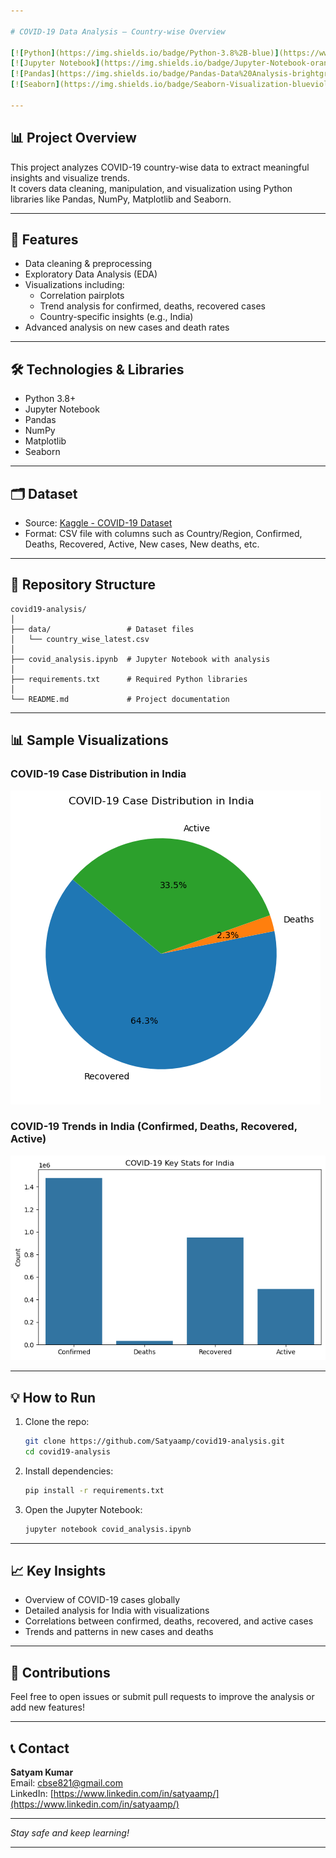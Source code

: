 ```yaml
---

# COVID-19 Data Analysis — Country-wise Overview

[![Python](https://img.shields.io/badge/Python-3.8%2B-blue)](https://www.python.org/)
[![Jupyter Notebook](https://img.shields.io/badge/Jupyter-Notebook-orange)](https://jupyter.org/)
[![Pandas](https://img.shields.io/badge/Pandas-Data%20Analysis-brightgreen)](https://pandas.pydata.org/)
[![Seaborn](https://img.shields.io/badge/Seaborn-Visualization-blueviolet)](https://seaborn.pydata.org/)

---
```


## 📊 Project Overview

This project analyzes COVID-19 country-wise data to extract meaningful insights and visualize trends.  
It covers data cleaning, manipulation, and visualization using Python libraries like Pandas, NumPy, Matplotlib and Seaborn.

---

## 🚀 Features

* Data cleaning & preprocessing  
* Exploratory Data Analysis (EDA)  
* Visualizations including:  
  * Correlation pairplots  
  * Trend analysis for confirmed, deaths, recovered cases  
  * Country-specific insights (e.g., India)  
* Advanced analysis on new cases and death rates  

---

## 🛠️ Technologies & Libraries

* Python 3.8+  
* Jupyter Notebook  
* Pandas  
* NumPy  
* Matplotlib  
* Seaborn  

---

## 🗂️ Dataset

* Source: [Kaggle - COVID-19 Dataset](https://www.kaggle.com/datasets/imdevskp/corona-virus-report)  
* Format: CSV file with columns such as Country/Region, Confirmed, Deaths, Recovered, Active, New cases, New deaths, etc.

---

## 📂 Repository Structure

```
covid19-analysis/
│
├── data/                 # Dataset files
│   └── country_wise_latest.csv
│
├── covid_analysis.ipynb  # Jupyter Notebook with analysis
│
├── requirements.txt      # Required Python libraries
│
└── README.md             # Project documentation
```

---

## 📊 Sample Visualizations

### COVID-19 Case Distribution in India

![Case Distribution](images/Case_Distribution.png)

### COVID-19 Trends in India (Confirmed, Deaths, Recovered, Active)

![India Trends](images/india_cases.png)

---

## 💡 How to Run

1. Clone the repo:
   ```bash
   git clone https://github.com/Satyaamp/covid19-analysis.git
   cd covid19-analysis
   ```

2. Install dependencies:
   ```bash
   pip install -r requirements.txt
   ```

3. Open the Jupyter Notebook:
   ```bash
   jupyter notebook covid_analysis.ipynb
   ```

---

## 📈 Key Insights

* Overview of COVID-19 cases globally  
* Detailed analysis for India with visualizations  
* Correlations between confirmed, deaths, recovered, and active cases  
* Trends and patterns in new cases and deaths  

---

## 🤝 Contributions

Feel free to open issues or submit pull requests to improve the analysis or add new features!

---

## 📞 Contact

**Satyam Kumar**  
Email: [cbse821@gmail.com](mailto:cbse821@gmail.com)  
LinkedIn: [https://www.linkedin.com/in/satyaamp/](https://www.linkedin.com/in/satyaamp/)

---

*Stay safe and keep learning!*

---
